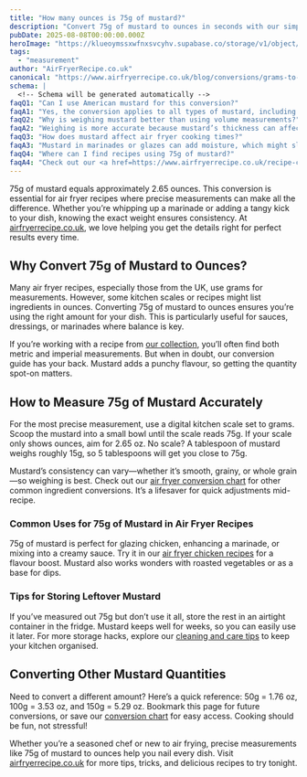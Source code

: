 ```yaml
---
title: "How many ounces is 75g of mustard?"
description: "Convert 75g of mustard to ounces in seconds with our simple guide. Perfect for air fryer recipes and precise cooking measurements."
pubDate: 2025-08-08T00:00:00.000Z
heroImage: "https://klueoymssxwfnxsvcyhv.supabase.co/storage/v1/object/public/Shmucket/how-many-ounces-is-75g-of-mustard.webp"
tags:
  - "measurement"
author: "AirFryerRecipe.co.uk"
canonical: "https://www.airfryerrecipe.co.uk/blog/conversions/grams-to-ounces/how-many-ounces-is-75g-of-mustard"
schema: |
  <!-- Schema will be generated automatically -->
faqQ1: "Can I use American mustard for this conversion?"
faqA1: "Yes, the conversion applies to all types of mustard, including American, English, or wholegrain. The weight (75g to ounces) remains the same regardless of variety, though textures may vary slightly."
faqQ2: "Why is weighing mustard better than using volume measurements?"
faqA2: "Weighing is more accurate because mustard’s thickness can affect how much fits in a spoon. 75g of smooth mustard might look different in a tablespoon compared to grainy mustard, but the weight ensures consistency."
faqQ3: "How does mustard affect air fryer cooking times?"
faqA3: "Mustard in marinades or glazes can add moisture, which might slightly extend cooking times. However, 75g is a moderate amount that shouldn’t drastically change your recipe’s timing."
faqQ4: "Where can I find recipes using 75g of mustard?"
faqA4: "Check out our <a href=https://www.airfryerrecipe.co.uk/recipe-category/chicken>chicken recipes</a> or <a href=https://www.airfryerrecipe.co.uk/recipes>sauce collections</a> for ideas. Mustard works beautifully in glazes, dressings, and even as a crust for meats."
---
```

<p>75g of mustard equals approximately 2.65 ounces. This conversion is essential for air fryer recipes where precise measurements can make all the difference. Whether you’re whipping up a marinade or adding a tangy kick to your dish, knowing the exact weight ensures consistency. At <a href=https://www.airfryerrecipe.co.uk>airfryerrecipe.co.uk</a>, we love helping you get the details right for perfect results every time.</p>

<h2>Why Convert 75g of Mustard to Ounces?</h2>  
<p>Many air fryer recipes, especially those from the UK, use grams for measurements. However, some kitchen scales or recipes might list ingredients in ounces. Converting 75g of mustard to ounces ensures you’re using the right amount for your dish. This is particularly useful for sauces, dressings, or marinades where balance is key.</p>  
<p>If you’re working with a recipe from <a href=https://www.airfryerrecipe.co.uk/recipes>our collection</a>, you’ll often find both metric and imperial measurements. But when in doubt, our conversion guide has your back. Mustard adds a punchy flavour, so getting the quantity spot-on matters.</p>  

<h2>How to Measure 75g of Mustard Accurately</h2>  
<p>For the most precise measurement, use a digital kitchen scale set to grams. Scoop the mustard into a small bowl until the scale reads 75g. If your scale only shows ounces, aim for 2.65 oz. No scale? A tablespoon of mustard weighs roughly 15g, so 5 tablespoons will get you close to 75g.</p>  
<p>Mustard’s consistency can vary—whether it’s smooth, grainy, or whole grain—so weighing is best. Check out our <a href=https://www.airfryerrecipe.co.uk/air-fryer-conversion-chart>air fryer conversion chart</a> for other common ingredient conversions. It’s a lifesaver for quick adjustments mid-recipe.</p>  

<h3>Common Uses for 75g of Mustard in Air Fryer Recipes</h3>  
<p>75g of mustard is perfect for glazing chicken, enhancing a marinade, or mixing into a creamy sauce. Try it in our <a href=https://www.airfryerrecipe.co.uk/recipe-category/chicken>air fryer chicken recipes</a> for a flavour boost. Mustard also works wonders with roasted vegetables or as a base for dips.</p>  

<h3>Tips for Storing Leftover Mustard</h3>  
<p>If you’ve measured out 75g but don’t use it all, store the rest in an airtight container in the fridge. Mustard keeps well for weeks, so you can easily use it later. For more storage hacks, explore our <a href=https://www.airfryerrecipe.co.uk/air-fryer-cleaner>cleaning and care tips</a> to keep your kitchen organised.</p>  

<h2>Converting Other Mustard Quantities</h2>  
<p>Need to convert a different amount? Here’s a quick reference: 50g = 1.76 oz, 100g = 3.53 oz, and 150g = 5.29 oz. Bookmark this page for future conversions, or save our <a href=https://www.airfryerrecipe.co.uk/air-fryer-conversion-chart>conversion chart</a> for easy access. Cooking should be fun, not stressful!</p>  
<p>Whether you’re a seasoned chef or new to air frying, precise measurements like 75g of mustard to ounces help you nail every dish. Visit <a href=https://www.airfryerrecipe.co.uk>airfryerrecipe.co.uk</a> for more tips, tricks, and delicious recipes to try tonight.</p>
